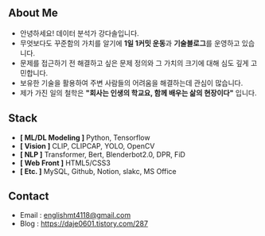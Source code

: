 
## About Me

- 안녕하세요! 데이터 분석가 강다솔입니다.
- 무엇보다도 꾸준함의 가치를 알기에 **1일 1커밋 운동**과 **기술블로그**를 운영하고 있습니다.
- 문제를 접근하기 전 해결하고 싶은 문제 정의와 그 가치의 크기에 대해 심도 깊게 고민합니다.
- 보유한 기술을 활용하여 주변 사람들의 어려움을 해결하는데 관심이 많습니다.
- 제가 가진 일의 철학은 **"회사는 인생의 학교요, 함께 배우는 삶의 현장이다"** 입니다.
  
  
## Stack
- **[ ML/DL Modeling ]** Python, Tensorflow
- **[ Vision ]** CLIP, CLIPCAP, YOLO, OpenCV
- **[ NLP ]** Transformer, Bert, Blenderbot2.0, DPR, FiD
- **[ Web Front ]** HTML5/CSS3
- **[ Etc. ]** MySQL, Github, Notion, slakc, MS Office
  
## Contact
 - Email : englishmt4118@gmail.com
 - Blog : https://daje0601.tistory.com/287
  
  

